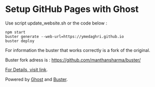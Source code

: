 # Setup GitHub Pages with Ghost

Use script update_website.sh or the code below :
 
```
npm start  
buster generate --web-url=https://ymedaghri.github.io
buster deploy 
```

For information the buster that works correctly is a fork of the original.

Buster fork adress is : https://github.com/manthansharma/buster/

[For Details, visit link](https://www.codementor.io/montem/setup-github-pages-with-ghost-b59xbg2ya).

Powered by [Ghost](http://ghost.org) and [Buster](https://github.com/manthansharma/buster/).
